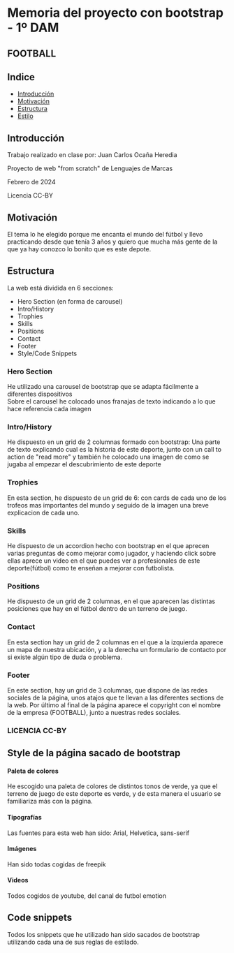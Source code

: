 # Memoria del proyecto con bootstrap - 1º DAM
<h2>FOOTBALL</h2>
<h2>Indice</h2>
<ul>
  <li><a href="#introduccion">Introducción</a></li>
  <li><a href="#motivacion">Motivación</a></li>
  <li><a href="#estructura">Estructura</a></li>
  <li><a href="#estilo">Estilo</a></li>
</ul>

<h2 id="introduccion">Introducción</h2>
<p>Trabajo realizado en clase por: Juan Carlos Ocaña Heredia</p>
<p>Proyecto de web "from scratch" de Lenguajes de Marcas</p>
<p>Febrero de 2024</p>
<p>Licencia CC-BY</p>

<h2 id="motivacion">Motivación</h2>
<p>El tema lo he elegido porque me encanta el mundo del fútbol y llevo practicando desde que tenía 3 años y quiero que mucha más gente de la que ya hay conozco lo bonito que es este depote.</p>

<h2 id="estructura">Estructura</h2>
<p>La web está dividida en  6 secciones:</p>
<ul>
  <li>Hero Section (en forma de carousel)</li>  
  <li>Intro/History</li>
  <li>Trophies</li>
  <li>Skills</li>
  <li>Positions</li>
  <li>Contact</li>
  <li>Footer</li>
  <li>Style/Code Snippets</li>
</ul>

<h3>Hero Section</h3>
<p>He utilizado una carousel de bootstrap que se adapta fácilmente a diferentes dispositivos<br>
Sobre el carousel he colocado unos franajas de texto indicando a lo que hace referencia cada imagen<br></p>

<h3>Intro/History</h3>
<p>He dispuesto en un grid de 2 columnas formado con bootstrap: Una parte de texto explicando cual es la historia de este deporte, junto con un call to action de "read more" y también he colocado una imagen de como se jugaba al empezar el descubrimiento de este deporte</p>

<h3>Trophies</h3>
<p>En esta section, he dispuesto de un grid de 6: con cards de cada uno de los trofeos mas importantes del mundo y seguido de la imagen una breve explicacion de cada uno.</p>

<h3>Skills</h3>
<p>He dispuesto de un accordion hecho con bootstrap en el que aprecen varias preguntas de como mejorar como jugador, y haciendo click sobre ellas aprece un video en el que puedes ver a profesionales de este deporte(fútbol) como te enseñan a mejorar con futbolista.</p>

<h3>Positions</h3>
<p>He dispuesto de un grid de 2 columnas, en el que aparecen las distintas posiciones que hay en el fútbol dentro de un terreno de juego.</p>

<h3>Contact</h3>
<p>En esta section hay un grid de 2 columnas en el que a la izquierda aparece un mapa de nuestra ubicación, y a la derecha un formulario de contacto por si existe algún tipo de duda o problema.</p>

<h3>Footer</h3>
<p>En este section, hay un grid de 3 columnas, que dispone de las redes sociales de la página, unos atajos que te llevan a las diferentes sections de la web. Por último al final de la página aparece el copyright con el nombre de la empresa (FOOTBALL), junto a nuestras redes sociales.</p>

<h3>LICENCIA CC-BY</h3>

<h2>Style de la página sacado de bootstrap</h2>
<h4>Paleta de colores</h4>
<p>He escogido una paleta de colores de distintos tonos de verde, ya que el terreno de juego de este deporte es verde, y de esta manera el usuario se familiariza más con la página.</p>
<h4>Tipografías</h4>
<p>Las fuentes para esta web han sido: Arial, Helvetica, sans-serif</p>
<h4>Imágenes</h4>
<p>Han sido todas cogidas de freepik</p>
<h4>Videos</h4>
<p>Todos cogidos de youtube, del canal de futbol emotion</p>
<h2>Code snippets</h2>
<p>Todos los snippets que he utilizado han sido sacados de bootstrap utilizando cada una de sus reglas de estilado.</p>
